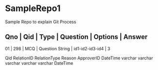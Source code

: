# SampleRepo1
Sample Repo to explain Git Process



Qno | Qid | Type | Question | Options | Answer
------------------------------------------------
01 | 298 | MCQ | Question String | id1-id2-id3-id4 | 3


Qid	RelationID	RelationType	Reason	ApproverID	DateTime
varchar	varchar	varchar	varchar	varchar	DateTime
